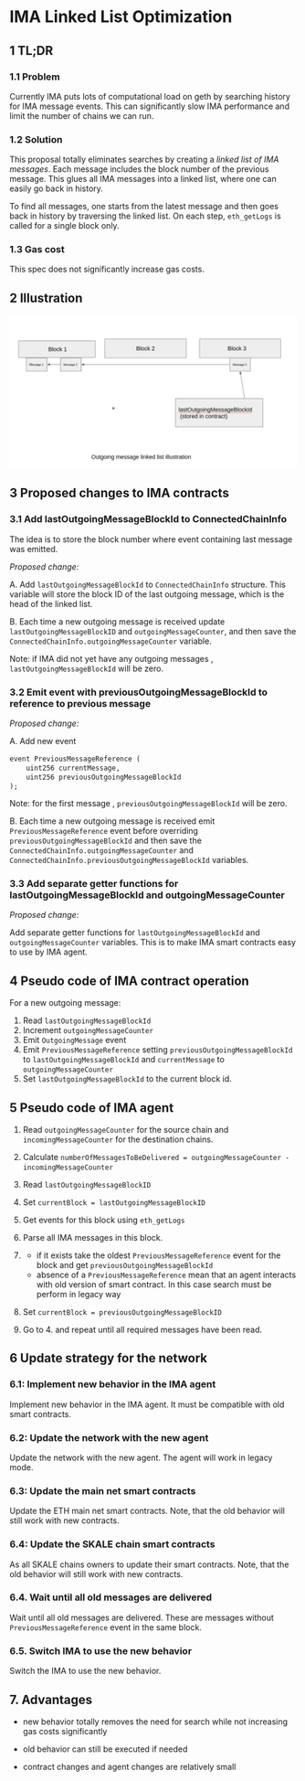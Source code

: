# IMA Linked List Optimization

## 1 TL;DR

### 1.1 Problem

Currently IMA puts lots of computational load on geth by searching history for IMA message events.
This can significantly slow IMA performance and limit the number of chains we can run.

### 1.2 Solution

This proposal totally eliminates searches by creating a _linked list of IMA messages_.
Each message includes the block number of the previous message.  This glues all IMA messages into a linked list,
where one can easily go back in history.

To find all messages, one starts from the latest message and then goes back in history by traversing the linked list.
On each step, ```eth_getLogs``` is called for a single block only.

### 1.3 Gas cost

This spec does not significantly increase gas costs.

## 2 Illustration

![Alt text](illustration1.png)

## 3 Proposed changes to IMA contracts

### 3.1 Add lastOutgoingMessageBlockId to ConnectedChainInfo

The idea is to store the block number where event containing last message was emitted.

_Proposed change:_

A. Add ```lastOutgoingMessageBlockId``` to `ConnectedChainInfo` structure. This variable will store the block ID of the last outgoing message, which is the head of the linked list.

B.  Each time a new outgoing message is received update ```lastOutgoingMessageBlockID``` and ```outgoingMessageCounter```, and then save the
```ConnectedChainInfo.outgoingMessageCounter``` variable.

Note: if IMA did not yet have any outgoing messages , ```lastOutgoingMessageBlockId``` will be zero.

### 3.2 Emit event with previousOutgoingMessageBlockId to reference to previous message

_Proposed change:_

A. Add new event

```solidity
event PreviousMessageReference (
    uint256 currentMessage,
    uint256 previousOutgoingMessageBlockId
);
```

Note: for the first message , ```previousOutgoingMessageBlockId``` will be zero.

B.  Each time a new outgoing message is received emit `PreviousMessageReference` event before overriding `previousOutgoingMessageBlockId` and then save the
```ConnectedChainInfo.outgoingMessageCounter``` and `ConnectedChainInfo.previousOutgoingMessageBlockId` variables.

### 3.3 Add separate getter functions for lastOutgoingMessageBlockId and outgoingMessageCounter

_Proposed change:_

Add separate getter functions for ```lastOutgoingMessageBlockId``` and ```outgoingMessageCounter``` variables. This is to make IMA smart contracts
easy to use by IMA agent.

## 4 Pseudo code of IMA contract operation

For a new outgoing message:

1. Read ```lastOutgoingMessageBlockId```
2. Increment ```outgoingMessageCounter```
3. Emit `OutgoingMessage` event
4. Emit `PreviousMessageReference` setting ```previousOutgoingMessageBlockId``` to ```lastOutgoingMessageBlockId``` and ```currentMessage``` to ```outgoingMessageCounter```
5. Set ```lastOutgoingMessageBlockId``` to the current block id.

## 5 Pseudo code of IMA agent

1. Read ```outgoingMessageCounter``` for the source chain and ```incomingMessageCounter``` for the destination chains.

2. Calculate ```numberOfMessagesToBeDelivered = outgoingMessageCounter - incomingMessageCounter```

3. Read ```lastOutgoingMessageBlockID```

4. Set ```currentBlock = lastOutgoingMessageBlockID```

5. Get events for this block using ```eth_getLogs```

6. Parse all IMA messages in this block.

7.
   - if it exists take the oldest `PreviousMessageReference` event for the block and get ```previousOutgoingMessageBlockId```
   - absence of a `PreviousMessageReference` mean that an agent interacts with old version of smart contract. In this case search must be perform in legacy way 

8. Set ```currentBlock = previousOutgoingMessageBlockID```

9. Go to 4. and repeat until all required messages have been read.

## 6 Update strategy for the network

### 6.1: Implement new behavior in the IMA agent

Implement new behavior in the IMA agent. It must be compatible with old smart contracts.

### 6.2: Update the network with the new agent

Update the network with the new agent. The agent will work in legacy mode.

### 6.3: Update the main net smart contracts

Update the ETH main net smart contracts. Note, that the old behavior will still work with new contracts.

### 6.4: Update the SKALE chain smart contracts

As all SKALE chains owners to update their smart contracts. Note, that the old behavior will still work with new contracts.

### 6.4. Wait until all old messages are delivered

Wait until all old messages are delivered. These are messages without `PreviousMessageReference` event in the same block.

### 6.5. Switch IMA to use the new behavior

Switch the IMA to use the new behavior.

## 7. Advantages

- new behavior totally removes the need for search while not increasing gas costs significantly

- old behavior can still be executed if needed

- contract changes and agent changes are relatively small
